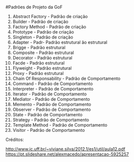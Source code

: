 #Padrões de Projeto da GoF 


1. Abstract Factory - Padrão de criação 
2. Builder - Padrão de criação 
3. Factory Method - Padrão de criação 
4. Prototype - Padrão de criação 
5. Singleton - Padrão de criação  
6. Adapter - Padr- Padrão estrutural ão estrutural 
7. Brigge - Padrão estrutural 
8. Composite - Padrão estrutural 
9. Decorator - Padrão estrutural 
10. Facde - Padrão estrutural 
11. Flyweight - Padrão estrutural 
12. Proxy - Padrão estrutural 
13. Chain Of Responsability - Padrão de Comportamento
14. Command - Padrão de Comportamento
15. Interpreter - Padrão de Comportamento
16. Iterator - Padrão de Comportamento
17. Mediator - Padrão de Comportamento
18. Memento - Padrão de Comportamento
19. Observer - Padrão de Comportamento
20. State - Padrão de Comportamento
21. Strategy - Padrão de Comportamento
22. Template Method - Padrão de Comportamento
23. Visitor - Padrão de Comportamento 


Créditos: 

http://www.ic.uff.br/~viviane.silva/2012.1/es1/util/aula12.pdf <br/> 
https://pt.slideshare.net/alexmacedo/apresentacao-5925257
